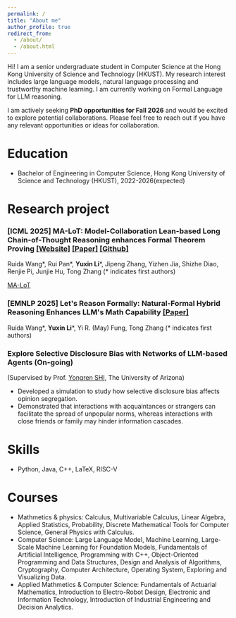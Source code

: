 ```yaml
---
permalink: /
title: "About me"
author_profile: true
redirect_from: 
  - /about/
  - /about.html
---
```


Hi! I am a senior undergraduate student in Computer Science at the Hong Kong University of Science and Technology (HKUST). My research interest includes large language models, natural language processing and trustworthy machine learning. I am currently working on Formal Language for LLM reasoning.  

I am actively seeking **PhD opportunities for Fall 2026** and would be excited to explore potential collaborations. Please feel free to reach out if you have any relevant opportunities or ideas for collaboration. 

Education
======
* Bachelor of Engineering in Computer Science, Hong Kong University of Science and Technology (HKUST),  2022-2026(expected)
  
Research project
======
### \[ICML 2025\] MA-LoT: Model-Collaboration Lean-based Long Chain-of-Thought Reasoning enhances Formal Theorem Proving [\[Website\]](https://ma-lot.github.io/) [\[Paper\]](https://arxiv.org/pdf/2503.03205) [\[Github\]](https://github.com/RickySkywalker/LeanOfThought-Official)
  Ruida Wang\*, Rui Pan\*, **Yuxin Li**\*, Jipeng Zhang, Yizhen Jia, Shizhe Diao, Renjie Pi, Junjie Hu, Tong Zhang (\* indicates first authors)

[MA-LoT](/images/MainPlot-0523.pdf)

### \[EMNLP 2025\] Let's Reason Formally: Natural-Formal Hybrid Reasoning Enhances LLM's Math Capability [\[Paper\]](https://arxiv.org/abs/2505.23703)
  Ruida Wang\*, **Yuxin Li**\*, Yi R. (May) Fung, Tong Zhang (\* indicates first authors)

### Explore Selective Disclosure Bias with Networks of LLM-based Agents (On-going)
  (Supervised by Prof. [Yongren SHI](https://scholar.google.com/citations?user=4qEFbz8AAAAJ&hl=en), The University of Arizona)
  * Developed a simulation to study how selective disclosure bias affects opinion segregation.
  * Demonstrated that interactions with acquaintances or strangers can facilitate the spread of unpopular norms, whereas interactions with close 
friends or family may hinder information cascades.

Skills
======
* Python, Java, C++, LaTeX, RISC-V

Courses
======
* Mathmetics & physics: Calculus, Multivariable Calculus, Linear Algebra, Applied Statistics, Probability, Discrete Mathematical Tools for Computer Science, General Physics with Calculus.
* Computer Science: Large Language Model, Machine Learning, Large-Scale Machine Learning for Foundation Models, Fundamentals of Artificial Intelligence, Programming with C++, Object-Oriented Programming and Data Structures, Design and Analysis of Algorithms, Cryptography, Computer Architecture, Operating System, Exploring and Visualizing Data. 
* Applied Mathmetics & Computer Science: Fundamentals of Actuarial Mathematics, Introduction to Electro-Robot Design, Electronic and Information Technology, Introduction of Industrial Engineering and Decision Analytics.
